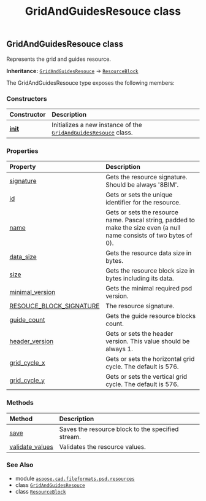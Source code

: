 ﻿---
title: GridAndGuidesResouce class
second_title: Aspose.CAD for Python via .NET API References
description: 
type: docs
weight: 10
url: /aspose.cad.fileformats.psd.resources/gridandguidesresouce/
is_root: false
---

## GridAndGuidesResouce class

Represents the grid and guides resource.



**Inheritance:** [`GridAndGuidesResouce`](/cad/python-net/aspose.cad.fileformats.psd.resources/gridandguidesresouce) → 
[`ResourceBlock`](/cad/python-net/aspose.cad.fileformats.psd/resourceblock)



The GridAndGuidesResouce type exposes the following members:

### Constructors
| Constructor | Description |
| :- | :- |
| [__init__](/cad/python-net/aspose.cad.fileformats.psd.resources/gridandguidesresouce/__init__/#) | Initializes a new instance of the [`GridAndGuidesResouce`](/cad/python-net/aspose.cad.fileformats.psd.resources/gridandguidesresouce) class. |


### Properties
| Property | Description |
| :- | :- |
| [signature](/cad/python-net/aspose.cad.fileformats.psd.resources/gridandguidesresouce/signature) | Gets the resource signature. Should be always '8BIM'. |
| [id](/cad/python-net/aspose.cad.fileformats.psd.resources/gridandguidesresouce/id) | Gets or sets the unique identifier for the resource. |
| [name](/cad/python-net/aspose.cad.fileformats.psd.resources/gridandguidesresouce/name) | Gets or sets the resource name. Pascal string, padded to make the size even (a null name consists of two bytes of 0). |
| [data_size](/cad/python-net/aspose.cad.fileformats.psd.resources/gridandguidesresouce/data_size) | Gets the resource data size in bytes. |
| [size](/cad/python-net/aspose.cad.fileformats.psd.resources/gridandguidesresouce/size) | Gets the resource block size in bytes including its data. |
| [minimal_version](/cad/python-net/aspose.cad.fileformats.psd.resources/gridandguidesresouce/minimal_version) | Gets the minimal required psd version. |
| [RESOUCE_BLOCK_SIGNATURE](/cad/python-net/aspose.cad.fileformats.psd.resources/gridandguidesresouce/resouce_block_signature) | The resource signature. |
| [guide_count](/cad/python-net/aspose.cad.fileformats.psd.resources/gridandguidesresouce/guide_count) | Gets the guide resource blocks count. |
| [header_version](/cad/python-net/aspose.cad.fileformats.psd.resources/gridandguidesresouce/header_version) | Gets or sets the header version. This value should be always 1. |
| [grid_cycle_x](/cad/python-net/aspose.cad.fileformats.psd.resources/gridandguidesresouce/grid_cycle_x) | Gets or sets the horizontal grid cycle. The default is 576. |
| [grid_cycle_y](/cad/python-net/aspose.cad.fileformats.psd.resources/gridandguidesresouce/grid_cycle_y) | Gets or sets the vertical grid cycle. The default is 576. |


### Methods
| Method | Description |
| :- | :- |
| [save](/cad/python-net/aspose.cad.fileformats.psd.resources/gridandguidesresouce/save/#aspose.cad.StreamContainer) | Saves the resource block to the specified stream. |
| [validate_values](/cad/python-net/aspose.cad.fileformats.psd.resources/gridandguidesresouce/validate_values/#) | Validates the resource values. |



### See Also
* module [`aspose.cad.fileformats.psd.resources`](..)
* class [`GridAndGuidesResouce`](/cad/python-net/aspose.cad.fileformats.psd.resources/gridandguidesresouce)
* class [`ResourceBlock`](/cad/python-net/aspose.cad.fileformats.psd/resourceblock)
